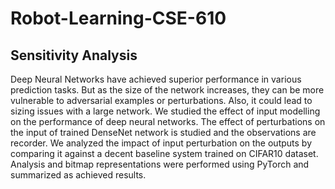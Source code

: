 # Robot-Learning-CSE-610
## Sensitivity Analysis
Deep Neural Networks have achieved superior performance in various prediction tasks. But as the size of the network increases, they can be more vulnerable to adversarial examples or perturbations. Also, it could lead to sizing issues with a large network. We studied the effect of input modelling on the performance of deep neural networks. The effect of perturbations on the input of trained DenseNet network is studied and the observations are recorder. We analyzed the impact of input perturbation on the outputs by comparing it against a decent baseline system trained on CIFAR10 dataset. Analysis and bitmap representations were performed using PyTorch and summarized as achieved results.
